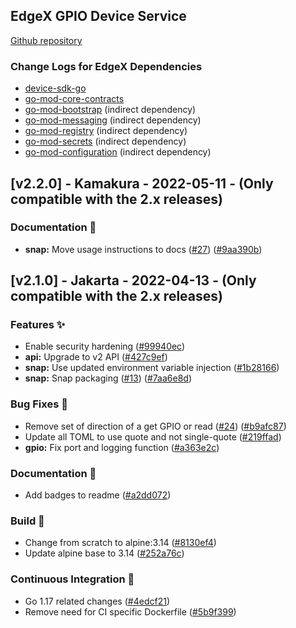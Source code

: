 ## EdgeX GPIO Device Service
[Github repository](https://github.com/edgexfoundry/device-gpio)

### Change Logs for EdgeX Dependencies
- [device-sdk-go](https://github.com/edgexfoundry/device-sdk-go/blob/main/CHANGELOG.md)
- [go-mod-core-contracts](https://github.com/edgexfoundry/go-mod-core-contracts/blob/main/CHANGELOG.md)
- [go-mod-bootstrap](https://github.com/edgexfoundry/go-mod-bootstrap/blob/main/CHANGELOG.md)  (indirect dependency)
- [go-mod-messaging](https://github.com/edgexfoundry/go-mod-messaging/blob/main/CHANGELOG.md) (indirect dependency)
- [go-mod-registry](https://github.com/edgexfoundry/go-mod-registry/blob/main/CHANGELOG.md)  (indirect dependency)
- [go-mod-secrets](https://github.com/edgexfoundry/go-mod-secrets/blob/main/CHANGELOG.md) (indirect dependency)
- [go-mod-configuration](https://github.com/edgexfoundry/go-mod-configuration/blob/main/CHANGELOG.md) (indirect dependency)

## [v2.2.0] - Kamakura - 2022-05-11 - (Only compatible with the 2.x releases)
### Documentation 📖
- **snap:** Move usage instructions to docs ([#27](https://github.com/edgexfoundry/device-gpio/issues/27)) ([#9aa390b](https://github.com/edgexfoundry/device-gpio/commits/9aa390b))

## [v2.1.0] - Jakarta - 2022-04-13 - (Only compatible with the 2.x releases)
### Features ✨
- Enable security hardening ([#99940ec](https://github.com/edgexfoundry/device-gpio/commits/99940ec))
- **api:** Upgrade to v2 API ([#427c9ef](https://github.com/edgexfoundry/device-gpio/commits/427c9ef))
- **snap:** Use updated environment variable injection ([#1b28166](https://github.com/edgexfoundry/device-gpio/commits/1b28166))
- **snap:** Snap packaging ([#13](https://github.com/edgexfoundry/device-gpio/issues/13)) ([#7aa6e8d](https://github.com/edgexfoundry/device-gpio/commits/7aa6e8d))

### Bug Fixes 🐛
- Remove set of direction of a get GPIO or read ([#24](https://github.com/edgexfoundry/device-gpio/issues/24)) ([#b9afc87](https://github.com/edgexfoundry/device-gpio/commits/b9afc87))
- Update all TOML to use quote and not single-quote ([#219ffad](https://github.com/edgexfoundry/device-gpio/commits/219ffad))
- **gpio:** Fix port and logging function ([#a363e2c](https://github.com/edgexfoundry/device-gpio/commits/a363e2c))

### Documentation 📖
- Add badges to readme ([#a2dd072](https://github.com/edgexfoundry/device-gpio/commits/a2dd072))

### Build 👷
- Change from scratch to alpine:3.14 ([#8130ef4](https://github.com/edgexfoundry/device-gpio/commits/8130ef4))
- Update alpine base to 3.14 ([#252a76c](https://github.com/edgexfoundry/device-gpio/commits/252a76c))

### Continuous Integration 🔄
- Go 1.17 related changes ([#4edcf21](https://github.com/edgexfoundry/device-gpio/commits/4edcf21))
- Remove need for CI specific Dockerfile ([#5b9f399](https://github.com/edgexfoundry/device-gpio/commits/5b9f399))
